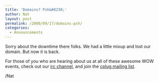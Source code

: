 ```yaml
---
title: 'Domains? Psh&#8230;'
author: Nat
layout: post
permalink: /2008/09/17/domains-psh/
categories:
  - Announcements
---
```

Sorry about the downtime there folks. We had a little mixup and lost our domain. But now it is back.

For those of you who are hearing about us at all of these awesome WOW events, check out our [irc channel][1], and join the [cplug mailing list][2].

/Nat

 [1]: /irc/ "CPLUG IRC Info"
 [2]: http://lists.cplug.org/mailman/listinfo/cplug "CPLUG Mailing List"
